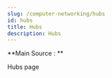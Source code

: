 ```yaml
---
slug: /computer-networking/hubs
id: hubs
title: Hubs
description: Hubs
---
```


**Main Source : **

Hubs page
